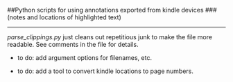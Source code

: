 ##Python scripts for using annotations exported from kindle devices 
###(notes and locations of highlighted text) 
___

*parse_clippings.py* just cleans out repetitious junk to make the file more readable. See comments in the file for details. 

* to do: add argument options for filenames, etc. 

* to do: add a tool to convert kindle locations to page numbers. 



